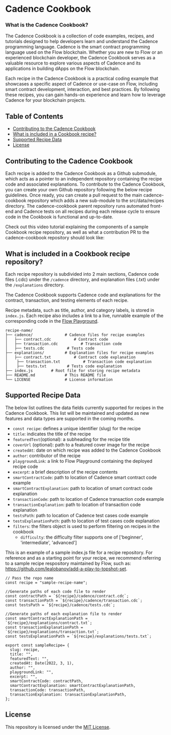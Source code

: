 # Cadence Cookbook

### What is the Cadence Cookbook?

The Cadence Cookbook is a collection of code examples, recipes, and tutorials designed to help developers learn and understand the Cadence programming language. Cadence is the smart contract programming language used on the Flow blockchain. Whether you are new to Flow or an experienced blockchain developer, the Cadence Cookbook serves as a valuable resource to explore various aspects of Cadence and its applications in building dApps on the Flow blockchain.

Each recipe in the Cadence Cookbook is a practical coding example that showcases a specific aspect of Cadence or use-case on Flow, including smart contract development, interaction, and best practices. By following these recipes, you can gain hands-on experience and learn how to leverage Cadence for your blockchain projects.

## Table of Contents

- [Contributing to the Cadence Cookbook](#contribution)
- [What is included in a Cookbook recipe?](#what-is-included-in-a-cookbook-recipe)
- [Supported Recipe Data](#recipe-data)
- [License](#license)

## Contributing to the Cadence Cookbook

Each recipe is added to the Cadence Cookbook as a Github submodule, which acts as a pointer to an independent repository containing the recipe code and associated explanations. To contribute to the Cadence Cookbook, you can create your own Github repository following the below recipe guidelines. Once ready, you can create a pull request to the main cadence-cookbook repository which adds a new sub-module to the src/data/recipes directory. The cadence-cookbook parent repository runs automated front-end and Cadence tests on all recipes during each release cycle to ensure code in the Cookbook is functional and up-to-date.

Check out this video tutorial explaining the components of a sample Cookbook recipe repository, as well as what a contribution PR to the cadence-cookbook repository should look like: 

## What is included in a Cookbook recipe repository?

Each recipe repository is subdivided into 2 main sections, Cadence code files (.cdc) under the `/cadence` directory, and explanation files (.txt) under the `/explanations` directory.

The Cadence Cookbook supports Cadence code and explanations for the contract, transaction, and testing elements of each recipe.

Recipe metadata, such as title, author, and category labels, is stored in `index.js`. Each recipe also includes a link to a live, runnable example of the corresponding code in the [Flow Playground](https://play.flow.com).

```
recipe-name/
├── cadence/              # Cadence files for recipe examples
│   ├── contract.cdc          # Contract code
│   ├── transaction.cdc          # Transaction code
│   ├── tests.cdc          # Tests code
├── explanations/         # Explanation files for recipe examples
│   ├── contract.txt          # Contract code explanation
│    ├── transaction.txt          # Transaction code explanation
│    ├── tests.txt         # Tests code explanation
├── index.js        # Root file for storing recipe metadata
├── README.md             # This README file
└── LICENSE               # License information
```

## Supported Recipe Data

The below list outlines the data fields currently supported for recipes in the Cadence Cookbook. This list will be maintained and updated as new features and data types are supported in the coming months.

- `const recipe`: defines a unique identifier (slug) for the recipe
- `title`: indicates the title of the recipe
- `featuredText`(optional): a subheading for the recipe title
- `coverUrl` (optional): path to a featured cover image for the recipe
- `createdAt`: date on which recipe was added to the Cadence Cookbook
- `author`: contributor of the recipe
- `playgroundLink`: a link to Flow Playground containing the deployed recipe code
- `excerpt`: a brief description of the recipe contents
- `smartContractCode`: path to location of Cadence smart contract code example
- `smartContractExplanation`: path to location of smart contract code explanation
- `transactionCode`: path to location of Cadence transaction code example
- `transactionExplanation`: path to location of transaction code explanation
- `testsPath`: path to location of Cadence test cases code example
- `testsExplanationPath`: path to location of test cases code explanation
- `filters`: the filters object is used to perform filtering on recipes in the cookbook
    - `difficulty`: the difficulty filter supports one of ['beginner', 'intermediate', 'advanced']


This is an example of a sample index.js file for a recipe repository. For reference and as a starting point for your recipe, we recommend referring to a sample recipe respository maintained by Flow, such as: https://github.com/lealobanov/add-a-play-to-topshot-set. 

```
// Pass the repo name
const recipe = "sample-recipe-name";

//Generate paths of each code file to render
const contractPath = `${recipe}/cadence/contract.cdc`;
const transactionPath = `${recipe}/cadence/transaction.cdc`;
const testsPath = `${recipe}/cadence/tests.cdc`;

//Generate paths of each explanation file to render
const smartContractExplanationPath = `${recipe}/explanations/contract.txt`;
const transactionExplanationPath = `${recipe}/explanations/transaction.txt`;
const testsExplanationPath = `${recipe}/explanations/tests.txt`;

export const sampleRecipe= {
  slug: recipe,
  title: "",
  featuredText: "",
  createdAt: Date(2022, 3, 1),
  author: "",
  playgroundLink: "",
  excerpt: "",
  smartContractCode: contractPath,
  smartContractExplanation: smartContractExplanationPath,
  transactionCode: transactionPath,
  transactionExplanation: transactionExplanationPath,
};
```

## License

This repository is licensed under the [MIT License](LICENSE).